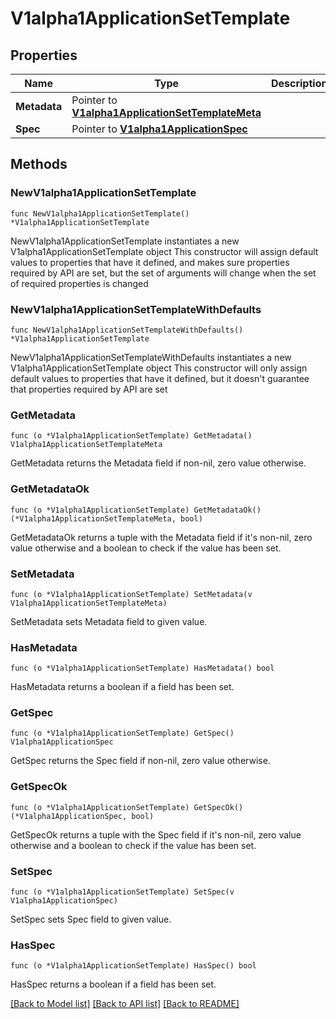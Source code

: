 # V1alpha1ApplicationSetTemplate

## Properties

Name | Type | Description | Notes
------------ | ------------- | ------------- | -------------
**Metadata** | Pointer to [**V1alpha1ApplicationSetTemplateMeta**](V1alpha1ApplicationSetTemplateMeta.md) |  | [optional] 
**Spec** | Pointer to [**V1alpha1ApplicationSpec**](V1alpha1ApplicationSpec.md) |  | [optional] 

## Methods

### NewV1alpha1ApplicationSetTemplate

`func NewV1alpha1ApplicationSetTemplate() *V1alpha1ApplicationSetTemplate`

NewV1alpha1ApplicationSetTemplate instantiates a new V1alpha1ApplicationSetTemplate object
This constructor will assign default values to properties that have it defined,
and makes sure properties required by API are set, but the set of arguments
will change when the set of required properties is changed

### NewV1alpha1ApplicationSetTemplateWithDefaults

`func NewV1alpha1ApplicationSetTemplateWithDefaults() *V1alpha1ApplicationSetTemplate`

NewV1alpha1ApplicationSetTemplateWithDefaults instantiates a new V1alpha1ApplicationSetTemplate object
This constructor will only assign default values to properties that have it defined,
but it doesn't guarantee that properties required by API are set

### GetMetadata

`func (o *V1alpha1ApplicationSetTemplate) GetMetadata() V1alpha1ApplicationSetTemplateMeta`

GetMetadata returns the Metadata field if non-nil, zero value otherwise.

### GetMetadataOk

`func (o *V1alpha1ApplicationSetTemplate) GetMetadataOk() (*V1alpha1ApplicationSetTemplateMeta, bool)`

GetMetadataOk returns a tuple with the Metadata field if it's non-nil, zero value otherwise
and a boolean to check if the value has been set.

### SetMetadata

`func (o *V1alpha1ApplicationSetTemplate) SetMetadata(v V1alpha1ApplicationSetTemplateMeta)`

SetMetadata sets Metadata field to given value.

### HasMetadata

`func (o *V1alpha1ApplicationSetTemplate) HasMetadata() bool`

HasMetadata returns a boolean if a field has been set.

### GetSpec

`func (o *V1alpha1ApplicationSetTemplate) GetSpec() V1alpha1ApplicationSpec`

GetSpec returns the Spec field if non-nil, zero value otherwise.

### GetSpecOk

`func (o *V1alpha1ApplicationSetTemplate) GetSpecOk() (*V1alpha1ApplicationSpec, bool)`

GetSpecOk returns a tuple with the Spec field if it's non-nil, zero value otherwise
and a boolean to check if the value has been set.

### SetSpec

`func (o *V1alpha1ApplicationSetTemplate) SetSpec(v V1alpha1ApplicationSpec)`

SetSpec sets Spec field to given value.

### HasSpec

`func (o *V1alpha1ApplicationSetTemplate) HasSpec() bool`

HasSpec returns a boolean if a field has been set.


[[Back to Model list]](../README.md#documentation-for-models) [[Back to API list]](../README.md#documentation-for-api-endpoints) [[Back to README]](../README.md)


